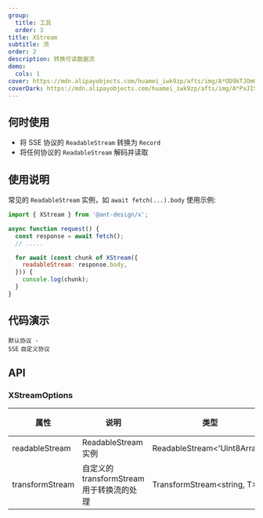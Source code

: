 ```yaml
---
group:
  title: 工具
  order: 3
title: XStream
subtitle: 流
order: 2
description: 转换可读数据流
demo:
  cols: 1
cover: https://mdn.alipayobjects.com/huamei_iwk9zp/afts/img/A*OD9kTJOmGdsAAAAAAAAAAAAADgCCAQ/original
coverDark: https://mdn.alipayobjects.com/huamei_iwk9zp/afts/img/A*PxJISo5t2YgAAAAAAAAAAAAADgCCAQ/original
---
```


## 何时使用

- 将 SSE 协议的 `ReadableStream` 转换为 `Record`
- 将任何协议的 `ReadableStream` 解码并读取

## 使用说明

常见的 `ReadableStream` 实例，如 `await fetch(...).body` 使用示例:

```js
import { XStream } from '@ant-design/x';

async function request() {
  const response = await fetch();
  // .....

  for await (const chunk of XStream({
    readableStream: response.body,
  })) {
    console.log(chunk);
  }
}
```

## 代码演示

<code src="./demos/x-stream/default-protocol.tsx">默认协议 - SSE</code> <code src="./demos/x-stream/custom-protocol.tsx">自定义协议</code>

## API

### XStreamOptions

| 属性 | 说明 | 类型 | 默认值 | 版本 |
| --- | --- | --- | --- | --- |
| readableStream | ReadableStream 实例 | ReadableStream<'Uint8Array'> | - | - |
| transformStream | 自定义的 transformStream 用于转换流的处理 | TransformStream<string, T> | sseTransformStream | - |
